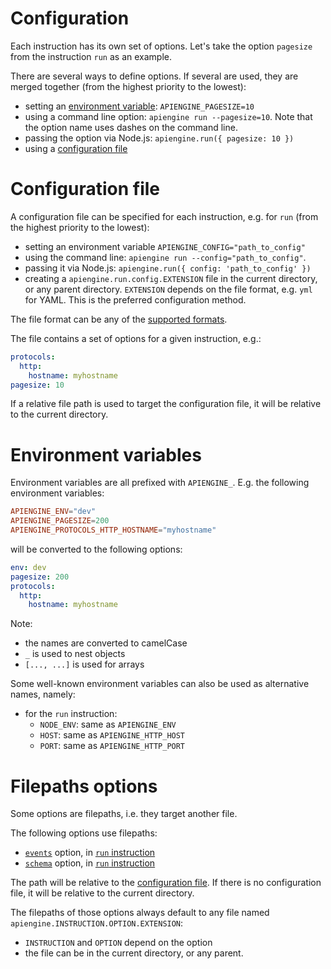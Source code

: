 # Configuration

Each instruction has its own set of options.
Let's take the option `pagesize` from the instruction `run` as an example.

There are several ways to define options.
If several are used, they are merged together (from the highest priority to
the lowest):
  - setting an [environment variable](#environment-variables):
    `APIENGINE_PAGESIZE=10`
  - using a command line option: `apiengine run --pagesize=10`.
    Note that the option name uses dashes on the command line.
  - passing the option via Node.js: `apiengine.run({ pagesize: 10 })`
  - using a [configuration file](#configuration-file)

# Configuration file

A configuration file can be specified for each instruction, e.g. for `run`
(from the highest priority to the lowest):
  - setting an environment variable `APIENGINE_CONFIG="path_to_config"`
  - using the command line: `apiengine run --config="path_to_config"`.
  - passing it via Node.js: `apiengine.run({ config: 'path_to_config' })`
  - creating a `apiengine.run.config.EXTENSION` file in the current directory,
    or any parent directory. `EXTENSION` depends on the file format, e.g. `yml`
    for YAML. This is the preferred configuration method.

The file format can be any of the [supported formats](formats.md).

The file contains a set of options for a given instruction, e.g.:

```yml
protocols:
  http:
    hostname: myhostname
pagesize: 10
```

If a relative file path is used to target the configuration file, it will be
relative to the current directory.

# Environment variables

Environment variables are all prefixed with `APIENGINE_`.
E.g. the following environment variables:

```toml
APIENGINE_ENV="dev"
APIENGINE_PAGESIZE=200
APIENGINE_PROTOCOLS_HTTP_HOSTNAME="myhostname"
```

will be converted to the following options:

```yml
env: dev
pagesize: 200
protocols:
  http:
    hostname: myhostname
```

Note:
  - the names are converted to camelCase
  - `_` is used to nest objects
  - `[..., ...]` is used for arrays

Some well-known environment variables can also be used as alternative names,
namely:
  - for the `run` instruction:
     - `NODE_ENV`: same as `APIENGINE_ENV`
     - `HOST`: same as `APIENGINE_HTTP_HOST`
     - `PORT`: same as `APIENGINE_HTTP_PORT`

# Filepaths options

Some options are filepaths, i.e. they target another file.

The following options use filepaths:
  - [`events`](events.md) option, in [`run` instruction](run.md)
  - [`schema`](schema.md) option, in [`run` instruction](run.md)

The path will be relative to the [configuration file](#configuration-file).
If there is no configuration file, it will be relative to the current directory.

The filepaths of those options always default to any file named
`apiengine.INSTRUCTION.OPTION.EXTENSION`:
  - `INSTRUCTION` and `OPTION` depend on the option
  - the file can be in the current directory, or any parent.
